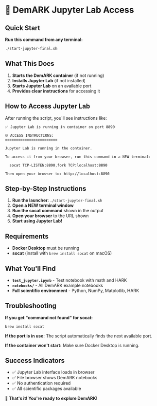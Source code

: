 # 🚀 DemARK Jupyter Lab Access

## **Quick Start**

**Run this command from any terminal:**

```bash
./start-jupyter-final.sh
```

## **What This Does**

1. **Starts the DemARK container** (if not running)
2. **Installs Jupyter Lab** (if not installed)
3. **Starts Jupyter Lab** on an available port
4. **Provides clear instructions** for accessing it

## **How to Access Jupyter Lab**

After running the script, you'll see instructions like:

```
✅ Jupyter Lab is running in container on port 8890

🌐 ACCESS INSTRUCTIONS:
========================

Jupyter Lab is running in the container.

To access it from your browser, run this command in a NEW terminal:

  socat TCP-LISTEN:8890,fork TCP:localhost:8890

Then open your browser to: http://localhost:8890
```

## **Step-by-Step Instructions**

1. **Run the launcher**: `./start-jupyter-final.sh`
2. **Open a NEW terminal window**
3. **Run the socat command** shown in the output
4. **Open your browser** to the URL shown
5. **Start using Jupyter Lab!**

## **Requirements**

- **Docker Desktop** must be running
- **socat** (install with `brew install socat` on macOS)

## **What You'll Find**

- **`test_jupyter.ipynb`** - Test notebook with math and HARK
- **`notebooks/`** - All DemARK example notebooks
- **Full scientific environment** - Python, NumPy, Matplotlib, HARK

## **Troubleshooting**

**If you get "command not found" for socat:**
```bash
brew install socat
```

**If the port is in use:**
The script automatically finds the next available port.

**If the container won't start:**
Make sure Docker Desktop is running.

## **Success Indicators**

- ✅ Jupyter Lab interface loads in browser
- ✅ File browser shows DemARK notebooks
- ✅ No authentication required
- ✅ All scientific packages available

**🎉 That's it! You're ready to explore DemARK!** 